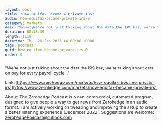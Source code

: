 ```yaml
---
layout: post
title: "How Equifax Became A Private IRS"
audio: how-equifax-became-private-irs-0
category: markets
desc: "&quot;We're not just talking about the data the IRS has, we're talking about data on pay for every payroll cycle...&quot;"
duration: 00:18:39
length: 1119
datetime: Thu, 26 Jan 2023 04:00:00 +0000
tags: podcast
guid: how-equifax-became-private-irs-0
order: 0
---
```

&quot;We're not just talking about the data the IRS has, we're talking about data on pay for every payroll cycle...&quot;

Link: [https://www.zerohedge.com/markets/how-equifax-became-private-irs](https://www.zerohedge.com/markets/how-equifax-became-private-irs)

About: The Zerohedge Podcast is a non-commercial, automated program, designed to give people a way to get news from Zerohedge in an audio format.  I am actively working on tweaking and improving the setup to create a better listening experience (December 2022).  Suggestions are welcome: [zerohedgePodcast@outlook.com](mailto:zerohedgePodcast@outlook.com)